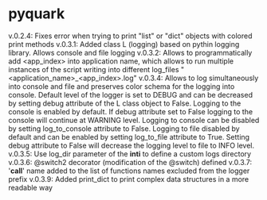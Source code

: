 # pyquark
v.0.2.4: Fixes error when trying to print "list" or "dict" objects with colored print methods
v.0.3.1: Added class L (logging) based on pythin logging library. Allows console and file logging
v.0.3.2: Allows to programmatically add <app_index> into application name, which allows to run multiple instances
of the script writing into different log_files "<application_name>_<app_index>.log"
v.0.3.4: Allows to log simultaneously into console and file and preserves color schema for the logging into console.
Default level of the logger is set to DEBUG and can be decreased by setting debug attribute of the L class object to False.
Logging to the console is enabled by default.  If debug attribute set to False logging to the console will continue at 
WARNING level. Logging to console can be disabled by setting log_to_console attribute to False. 
Logging to file disabled by default and can be enabled by setting log_to_file attribute to True. Setting debug attribute
to False will decrease the logging level to file to INFO level. 
v.0.3.5: Use log_dir parameter of the __inti__ to define a custom logs directory
v.0.3.6: @switch2 decorator (modification of the @switch) defined
v.0.3.7: '__call__' name added to the list of functions names excluded from the logger prefix
v.0.3.9: Added print_dict to print complex data structures in a more readable way


